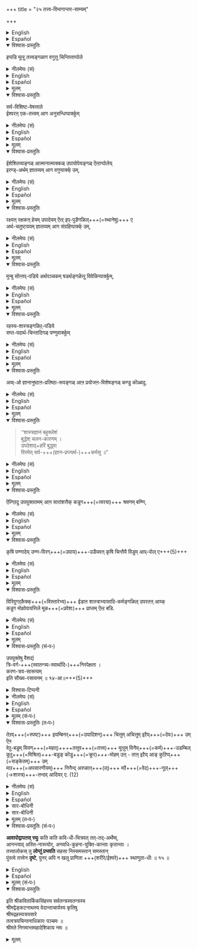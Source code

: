 +++
title = "२५ तत्त्व-विभागान्तर-साम्यम्"

+++
<details><summary>English</summary>

OTHER CLASSIFICATIONS OF THE TATVAS OR ‘REALS':
</details>

<details><summary>Español</summary>

OTHER CLASSIFICATIONS OF THE TATVAS OR ‘REALS':
</details>

<details open><summary>विश्वास-प्रस्तुतिः</summary>

इप्पडि मूऩ्ऱु तत्त्वङ्गळाग वगुत्तु चिन्तित्ताप्पोले  
</details>

<details><summary>नीलमेघः (सं)</summary>

इत्थं त्रीणि तत्त्वानीति विभज्य चिन्तयताम् इव
</details>

<details><summary>English</summary>

Here we have classified the Tattvas into three.  
</details>

<details><summary>Español</summary>

Here we have classified the Tattvas into three.  
</details>

<details><summary>मूलम्</summary>

इप्पडि मूऩ्ऱु तत्त्वङ्गळाग वगुत्तु चिन्तित्ताप्पोले  
</details>

<details open><summary>विश्वास-प्रस्तुतिः</summary>

सर्व-विशिष्ट-वेषत्ताले  
ईश्वरऩ् एक-तत्त्वम् आग अनुसन्धिप्पार्क्कुम्  
</details>

<details><summary>नीलमेघः (सं)</summary>

सर्व-विशिष्ट-वेषेणेश्वर एकं तत्त्वम् इत्य् अनुसंदधताम्, 
</details>

<details><summary>English</summary>

So also some consider Iśvara 48 the only real or Tattva,  
because all other reals are His attributes.  
</details>

<details><summary>Español</summary>

So also some consider Iśvara 48 the only real or Tattva,  
because all other reals are His attributes.  
</details>

<details><summary>मूलम्</summary>

सर्वविशिष्टवेषत्ताले ईश्वरऩ् एकतत्त्वमाग अनुसन्धिप्पार्क्कुम्  
</details>

<details open><summary>विश्वास-प्रस्तुतिः</summary>

ईशेशितव्यङ्गळ् आत्मानात्माक्कळ् उपायोपेयङ्गळ् ऎऩ्ऱाप्पोलेय्  
इरण्ड्-अर्थम् ज्ञातव्यम् आग वगुप्पार्क्क् उम्,  
</details>

<details><summary>नीलमेघः (सं)</summary>

ईशेशितव्ये, आत्मानात्मानौ, उपायोपेयौ  
इत्य्-एवं-रीत्या ऽर्थ-द्वयं ज्ञातव्यतया विभजमानानाम्  

</details>

<details><summary>English</summary>

Some have classified the tattvas into two as follows:  
The ruler and the ruled;  
the self and the non-self;  
the means and the end (upāya and upeya ).
</details>

<details><summary>Español</summary>

Some have classified the tattvas into two as follows:  
The ruler and the ruled;  
the self and the non-self;  
the means and the end (upāya and upeya ).
</details>

<details><summary>मूलम्</summary>

ईशेशितव्यङ्गळ् आत्मानात्माक्कळ् उपायोपेयङ्गळॆऩ्ऱाप्पोलेय् इरण्डर्थम् ज्ञातव्यमाग वगुप्पार्क्कुम्,  
</details>

<details open><summary>विश्वास-प्रस्तुतिः</summary>

रक्ष्यऩ् रक्षकऩ् हेयम् उपादेयम् ऎऩ्ऱ् इप्-पुडैगळिल्+++(=स्थानेषु)+++ ए  
अर्थ-चतुष्टययम् ज्ञातव्यम् आग संग्रहिप्पार्क्क् उम्,  
</details>

<details><summary>नीलमेघः (सं)</summary>

रक्ष्यो रक्षको, हेयम् उपादेयं चेत्य् एवं-प्रकारैर् अर्थ-चतुष्टयं ज्ञातव्यत्वेन संगृह्णानानाम्,
</details>

<details><summary>English</summary>

Some classify what should be known into four :  
the Saviour and that which is to be saved;  
that which should be rejected and that which should be accepted. 
</details>

<details><summary>Español</summary>

Some classify what should be known into four :  
the Saviour and that which is to be saved;  
that which should be rejected and that which should be accepted. 
</details>

<details><summary>मूलम्</summary>

रक्ष्यऩ् रक्षकऩ् हेयमुपादेय मॆऩ्ऱिप्पुडैगळिले अर्थचतुष्टययम् ज्ञातव्यमाग संग्रहिप्पार्क्कुम्,  
</details>

<details open><summary>विश्वास-प्रस्तुतिः</summary>

मुन्बु सॊऩ्ऩप्-पडिये अर्थपञ्चकम् षडर्थङ्गळॆऩ्ऱु विवेकिप्पार्क्कुम्,  
</details>

<details><summary>नीलमेघः (सं)</summary>

पूर्वोक्तरीत्याऽर्थ-पञ्चकम् इति अर्थषट्कम् इति विवेचयताम्, 
</details>

<details><summary>English</summary>

Others classify what should be known under five heads  
as pointed out before  
and others into six. 
</details>

<details><summary>Español</summary>

Others classify what should be known under five heads  
as pointed out before  
and others into six. 
</details>

<details><summary>मूलम्</summary>

मुन्बु सॊऩ्ऩप्पडिये अर्थपञ्चकम् षडर्थङ्गळॆऩ्ऱु विवेकिप्पार्क्कुम्,  
</details>

<details open><summary>विश्वास-प्रस्तुतिः</summary>

रहस्य-शास्त्रङ्गळिऱ्-‌पडिये  
सप्त-पदार्थ-चिन्तादिगळ् पण्णुवार्क्कुम्  
</details>

<details><summary>नीलमेघः (सं)</summary>

रहस्य-शास्त्रोक्त-रीत्या सप्त-पदार्थी-चिन्तादिकं कुर्वाणानां च  
</details>

<details><summary>English</summary>

In the Rahasyaśāstras, what should be known is stated to be seven. 
</details>

<details><summary>Español</summary>

In the Rahasyaśāstras, what should be known is stated to be seven. 
</details>

<details><summary>मूलम्</summary>

रहस्यशास्त्रङ्गळिऱ्‌पडिये सप्तपदार्थचिन्तादिगळ् पण्णुवार्क्कुम्  
</details>

<details open><summary>विश्वास-प्रस्तुतिः</summary>

अव्व्-ओ ज्ञानानुष्ठाऩ-प्रतिष्ठा-रूपङ्गळ् आऩ प्रयोजऩ-विशेषङ्गळ् कण्डु कॊळ्वदु.  
</details>

<details><summary>नीलमेघः (सं)</summary>

तत्-तज्-ज्ञानानुष्ठान-प्रतिष्ठा-रूपाः प्रयोजन-विशेषा द्रष्टव्याः । 
</details>

<details><summary>English</summary>

To all those who think in those varied ways,  
there are respective advantages  
accruing to the strengthening of their knowledge and their daily observances.
</details>

<details><summary>Español</summary>

To all those who think in those varied ways,  
there are respective advantages  
accruing to the strengthening of their knowledge and their daily observances.
</details>

<details><summary>मूलम्</summary>

अव्वो ज्ञानानुष्ठानप्रतिष्ठारूपङ्गळाऩ प्रयोजनविशेषङ्गळ् कण्डु कॊळ्वदु.  
</details>

<details open><summary>विश्वास-प्रस्तुतिः</summary>

> ‘‘शास्त्रज्ञानं बहुक्लेशं  
बुद्धेश् चलन-कारणम् ।  
उपदेशाद्+हरिं बुद्ध्वा  
विरमेत् सर्व-+++(ज्ञान-प्रप्त्यर्थ-)+++कर्मसु ॥” 
</details>

<details><summary>नीलमेघः (सं)</summary>

> ‘‘शास्त्रज्ञानं बहुक्लेशं  
बुद्धेश् चलन-कारणम् ।  
उपदेशाद्+हरिं बुद्ध्वा  
विरमेत् सर्व-कर्मसु ॥” 

</details>

<details><summary>English</summary>

What is said in the following śloka , is of course true:

"A knowledge of the śāstras  
can be obtained only with the greatest difficulty.  
Further it may unsettle the mind.  
Therefore having obtained a knowledge of Hari  
from the teaching of the guru,  
a man should cease from all such activities." 

This does not mean that one should make no attempt to learn the śāstras. 
</details>

<details><summary>Español</summary>

What is said in the following śloka , is of course true:

"A knowledge of the śāstras  
can be obtained only with the greatest difficulty.  
Further it may unsettle the mind.  
Therefore having obtained a knowledge of Hari  
from the teaching of the guru,  
a man should cease from all such activities." 

This does not mean that one should make no attempt to learn the śāstras. 
</details>

<details><summary>मूलम्</summary>

‘‘शास्त्रज्ञानं बहुक्लेशं बुद्धेश्चलनकारणम् । उपदेशाद्धरिं बुद्ध्वा विरमेत्सर्वकर्मसु ॥” 
</details>

<details open><summary>विश्वास-प्रस्तुतिः</summary>

ऎऩ्गिऱदु उपयुक्ततमम् आऩ सारांशत्तैक् कडुग+++(=त्वरया)+++ श्रवणम् बण्णि, 
</details>

<details><summary>नीलमेघः (सं)</summary>

इत्य् उक्तिः,  
उपयुक्ततमं सारांशं तूर्णं श्रुत्वा  
</details>

<details><summary>English</summary>

It only means that one should learn what is most important as quickly as possible 
</details>

<details><summary>Español</summary>

It only means that one should learn what is most important as quickly as possible 
</details>

<details><summary>मूलम्</summary>

ऎऩ्गिऱदु उपयुक्ततममाऩ सारांशत्तैक् कडुग श्रवणम्बण्णि, 
</details>

<details open><summary>विश्वास-प्रस्तुतिः</summary>

कृषि पण्णादेय् उण्ण-विरग्+++(=उपाय)+++-उडैयवऩ् कृषि चिन्तैयै विडुम् आप्-पोल् ए+++(5)+++
</details>

<details><summary>नीलमेघः (सं)</summary>

कृषिम् अन्तरैव भोक्तुम् उपायम् उपेयिवान्  
कृषिचिन्तां यथा त्यजति 
</details>

<details><summary>English</summary>

The man who has enough to eat without tilling the soil  
would never think of tilling it. 

(So also without wasting time over what is unimportant,  
we should, as soon as possible, adopt the means prescribed for mokṣa,)
</details>

<details><summary>Español</summary>

The man who has enough to eat without tilling the soil  
would never think of tilling it. 

(So also without wasting time over what is unimportant,  
we should, as soon as possible, adopt the means prescribed for mokṣa,)
</details>

<details><summary>मूलम्</summary>

कृषि पण्णादेयुण्णविरगुडैयवऩ् कृषि चिन्तैयै विडुमाप्पोले
</details>

<details open><summary>विश्वास-प्रस्तुतिः</summary>

विरिवुगऱ्‌कैक्क्+++(=विस्तारेभ्य)+++ ईडाऩ शास्त्राभ्यासादि-कर्मङ्गळिल् उपरतऩ् आय्क्  
कडुग मोक्षोपायत्तिले मूळ+++(=प्रवेशः)+++ प्राप्तम् ऎऩ्ऱ बडि.  
</details>

<details><summary>नीलमेघः (सं)</summary>

तथा विस्तरेणाभ्यसनार्ह-शास्त्राभ्यासादि-कर्मभ्य 
उपरतेन  
झट् इति मोक्षोपाये प्रवर्तितव्यम् इत्येतत्-परा । 
</details>

<details><summary>English</summary>

and proceed at once to adopt the means learnt therefrom for attaining mokṣa ,  
without spending too much time over elaborate treatises,  
which might cause delay in the adoption of the means. 
</details>

<details><summary>Español</summary>

and proceed at once to adopt the means learnt therefrom for attaining mokṣa ,  
without spending too much time over elaborate treatises,  
which might cause delay in the adoption of the means. 
</details>

<details><summary>मूलम्</summary>

विरिवुगऱ्‌कैक्कीडाऩ शास्त्राभ्यासादिकर्मङ्गळिल् उपरतनाय्क् कडुग मोक्षोपायत्तिले मूळ प्राप्तमॆऩ्ऱबडि.  
</details>

<details open><summary>विश्वास-प्रस्तुतिः (सं॰प॰)</summary>

उपयुक्तेषु वैशद्यं  
त्रि-वर्ग-+++(स्वातन्त्र्य-स्वार्थादि-)+++निरपेक्षता ।  
करण-त्रय-सारूप्यम्  
इति सौख्य-रसायनम् ॥  १४-आ॥+++(5)+++
</details>

<details><summary>विश्वास-टिप्पनी</summary>

राजगोपालार्य इमं श्लोकं वेङ्कट-नाथार्य-रचनासु मुख्यम् अमन्यत। 
</details>


<details><summary>नीलमेघः (सं)</summary>

उपयुक्तेषु वैशद्यं  
त्रि-वर्ग-+++(स्वातन्त्र्य-स्वार्थादि-)+++निरपेक्षता ।  
करण-त्रय-सारूप्यम्  
इति सौख्य-रसायनम् ॥  १४-आ॥+++(5)+++
</details>

<details><summary>English</summary>

A clear knowledge of what is useful,  
indifference to the three ends (dharma, artha, and kama)  
and being one in thought, word and deed -  
these constitute the elixir of happiness.
</details>

<details><summary>Español</summary>

A clear knowledge of what is useful,  
indifference to the three ends (dharma, artha, and kama)  
and being one in thought, word and deed -  
these constitute the elixir of happiness.
</details>

<details><summary>मूलम् (सं॰प॰)</summary>

उपयुक्तेषु वैशद्यं त्रिवर्गनिरपेक्षता ।  
करणत्रयसारूप्यमिति सौख्यरसायनम् ॥  १४-आ॥
</details>

<details open><summary>विश्वास-प्रस्तुतिः (त॰प॰)</summary>

तेऱव्+++(=स्पष्ट)+++ इयम्बिनर्+++(=उपादिशन्)+++ चित्तुम् अचित्तुम् इऱैय्+++(=देवः)+++ उम् ऎऩ  
वेऱु-बडुम् वियण्+++(=महत्)++++तत्तुव+++(=तत्त्व)+++ मूऩ्ऱुम् विनैय्+++(=कर्म)+++-उडम्बिल्  
कूऱु+++(=मिश्रित)+++-बडुङ् कॊडु+++(=क्रूर)+++-मोहम् उऩ् - ताऩ् इऱैय् आङ् कुऱिप्प्+++(=सङ्केतम्)+++ उम्  
माऱ+++(=अपसारणीयम्)+++ निनैन्द् अरुळाऩ्+++(ल्)+++ मऱै+++(=वेद)+++-नूल्+++(→शास्त्र)+++-तन्दव् आदियर् ए. (12)
</details>

<details><summary>नीलमेघः (सं)</summary>

(अधिकारार्थसंग्राहकगाथा)  
( गाथा )  
दृढ-प्रतिष्ठितं यथा स्यात् तथोपदिदिशुः  
चिच् चाचिच्च स्वामी चेति  
विभिन्नानि विस्मयनीयानि तत्त्वानि त्रीणि,  
कर्ममय-देहे भवन् क्रूर-मोहः,  

> "अहं स्वामी"ति बुद्धिश् च निवर्तेताम्  

इति विचिन्त्य  
कृपया वेद-शास्त्र-प्रदा आद्याः ॥

[[५१]]
</details>

<details><summary>English</summary>

Our ancient ācāryas  
who gave as the essence of the Veda have,  
out of compassion (for us),  
taught us clearly all about the three wonderful and varied tattvas,  
cit, acit and Iśvara  
in order to remove, from our minds,  
the cruel delusion in regard to the body  
arising from karma and  
the notion that we are independent (of the Lord).
</details>

<details><summary>Español</summary>

Our ancient ācāryas  
who gave as the essence of the Veda have,  
out of compassion (for us),  
taught us clearly all about the three wonderful and varied tattvas,  
cit, acit and Iśvara  
in order to remove, from our minds,  
the cruel delusion in regard to the body  
arising from karma and  
the notion that we are independent (of the Lord).
</details>

<details><summary>सार-बोधिनी</summary>

शिष्यबुद्धिसौकर्यार्थम् कीऴ्च् चॊऩ्ऩ अधिकारार्थत्तैप्  
पाट्टाले संग्रहिक्किऱार्  
"तेऱ वियम्बिनर्" इत्यादिना ।  
मऱैनूल्दन्दवादियरे.  
मऱै वेदमागिऱ, नूल् - शास्त्रत्तै, तन्द - उपदेशित्तवर्गळाऩ, आदियर् - पूर्वर्, पूर्वाचार्यर्गळॆऩ्ऱबडि.  
अरुळाल् - कृपैयाल्, ख्यातिलाभपूजापेक्षैयऩ्ऱिक्के केवलकृपैयाले ऎऩ्ऱबडि.  

इदऱ्‌कु "तेऱवियम्बिनर्" ऎन्बद् ओड् अन्वयम्.  
"ऎदऱ्‌कागव्" ऎऩ्ऩिल्?  
**विनैय्-उडम्बिल्** - कर्मत्ताले वन्द देहत्तिल्,  
**कूऱुबडुम्** - सेर्न्दुवरुम्,  
कॊडु मोहमुम् - नरकावहमाऩ आत्मभ्रममुम्,  
**तानिऱैयाङ्गुऱिप्पुम्** - ताने स्वतन्त्रनागलामॆऩ्ऱ ऎण्णमुम्,  
इङ्गु अनीश्वरवादरुचियुम् विवक्षितम्.  
**माऱ निनैन्दु** - नमक्कुत् तीरवेण्डुमॆऩ्ऱु निनैत्तु,  
सित्तुमसित्तुमिऱैयुमॆऩ वेऱुबडुम् - चेतनतत्त्वम्, अचेतनतत्त्वम्,  
शेषियाऩ ईश्वरतत्त्वमॆऩ्ऱु भिन्नभिन्नमाऩ,  
वियऩ्ऱत्तुवमूऩ्ऱुम् - विस्मयनीयमाऩ तत्त्वत्रयत्तैयुम्,  
तेऱ – अतिमन्दबुद्धिकळाऩ नामुम् संशयविपर्ययमऱ तॆळियुम्बडि,  
इयम्बिनर् - उपदेशित्तार्गळॆऩ्ऱ पडि.  

इदनाल् विशदमाऩ तम्मुडैय तत्त्वत्रयज्ञानम्  
‘‘उपदेशाद्धरिं बुध्वा’’ ऎऩ्गिऱबडि  
शास्त्राभ्यासप्रयासमऩ्ऱिक्के  
केवलाचार्योपदेशत्तालेये वन्दद्  
ऎऩ्ऱु सूचितम्.  
</details>

<details><summary>सार-बोधिनी</summary>

इप्पडि तत्त्वत्रयत्तैयुम् तेऱवियम्बिनर् -  
संशयविपर्ययमऱत् तॆळियुम्बडिय् उपदेशित्तार्गळ् ऎऩ्ऩप्पोम् ओ?  
इत्तत्त्वत्रयनिश्चयत्तालिप्पोदुळ्ळ मतान्तरङ्गळा लुण्डाऩ संशयादिगळ् पोनालुम् भाविकळाऩ विचित्रङ्गळाऩ सिद्धान्ताभासङ्गळाल् पुनरपि संशयादिगळुण्डागक्कूडुमागैयालिन्द तत्त्वनिरूपणम् निरर्थकमागादो वॆऩ्गिऱ शंकैयै हृदि निधाय इन्द तत्त्वत्रयचिन्तनमे उत्तरकालभाविसंशयादिगळुक्कुम् निवर्तकमॆऩ्ऱु समाधानमरुळिच्चॆय्गिऱार् आवापोद्वापतस्स्युरिति । तत्तदर्थेषु – अव्वो पदार्थ विषयत्तिल्, अस्तिनास्त्योः – अस्ति ऎऩ्गिऱ व्यवहारत्तुक्कुम् नास्ति ऎऩ्गिऱ व्यवहारत्तुक्कुम्. आनन्त्यात् – अनन्तत्वमुण्डागैयाल्. आवापोद्वापतः – आवापो नाम स्वीकारः । उद्वापः – त्यागः, तस्मात् । अदावदु नैयायिकऩ् समवायमुण्डॆऩ्ऱु व्यवहरिप्पदाल् अवनालदु स्वीकरिक्कप्पडुगिऱदु. इल्लैयॆऩ्ऱु व्यवहरिप्पदाल् वेदान्तिकळालदु त्यजिक्कप्पडुगिऱदु. वेदान्तिकळाल् सत्वरजस्तमस्सुक्कळिल् शास्त्रत्तिल् अस्ति ऎऩ्गिऱ व्यवहारमिरुप्पदालवैगळ् स्वीकरिक्कप्पडुगिऱदुगळ्. नैयायिकर्गळालदु त्यजिक्कप्पडुगिऱदु. इप्पडिये इतरपदार्थङ्गळिलुङ् गण्डुगॊळ्वदु. इप्पडियॊरुवनङ्गीकरित्त समवायत्तैयुम् मऱ्ऱॊरु वनङ्गीकरित्त सत्वादिगळैयुम् इऩ्ऩुम् सिलवऱ्ऱैयुङ् गूट्टिनाल् भिन्नभिन्नसिद्धान्तङ्गळाग मुडियुमॆऩ्ऱबडि. अदिल् दृष्टान्तमरुळिच्चॆय्गिऱार् कविधीचित्रवत् इति । कविगळुडैय बुद्धिचातुर्यत्ताले सॆय्यप्पट्ट चित्रकाव्यम् पोले, अदावदु भारतत्तिल् सॊल्लप्पट्ट शकुन्तलोपाख्यानत्तै मात्तिरम् स्वीकरित्तु अदिलिल्लाद अभिज्ञानदानदुर्वासऋष्यागमनशापप्रदानादिगळाऩ सिल अपूर्वार्थङ्गळैयुम् कूट्टि सॆय्यप्पट्ट शाकुन्तलादिविचित्रकाव्यम् पोले ऎऩ्ऱबडि. कतिकति कृतान्ताः – अनेकसिद्धान्ताः, स्युः – उण्डागक्कूडुम्. संभावनायां लिङ् । आनालन्द सिद्धान्तङ्गळ् आवापोद्वापङ्गळाले कल्पितङ्गळागैयाल् बुद्धिमान्गळुक्कु अदिलादरमुण्डागादेयॆऩ्ऩ अवैगळै विशेषिप्पिक्किऱार् अनवधिकुहनायुक्तिकान्ता इति । अनवधि – ऎल्लैयिल्लाद, कुहना – वञ्चनै, तत्संबन्धिकळाऩ युक्तिकळाले, कान्ताः – समीचीनयुक्तियुक्तङ्गळ्बोल् भासिक्किऱ ऎऩ्ऱबडि. इदनालन्द सिद्धान्तङ्गळ् आवापोद्वापकल्पितङ्गळानबोदिलुम् विचित्रयुक्तियुक्तङ्गळागैयाल् बुद्धिमान्गळुक्कुमवैगळ् कदाचिदादरणीयङ्गळागलामॆऩ्ऱदायिऱ्ऱु. इप्पडि आवापोद्वापत्तालनेकसिद्धान्तङ्गळ् संभावितमानालदनालिप्पॊऴुदु पण्णिऩ तत्त्वनिश्चयत्तुक्कु बाधकम् वारादोवॆऩ्ऩ, इन्द तत्त्वनिश्चयमे भाविसिद्धान्तङ्गळुक्कॆल्लाम् निवर्तकमामॆऩ्गिऱार् तत्त्वालोकस्त्वित्यादिना । निस्समः – समशब्द मधिकत्तुक्कुमुपलक्षणम्. समाभ्यधिकरहितमाऩ वॆऩ्ऱबडि. तत्त्वालोकः – ‘‘भोक्ता भोग्यं प्रेरितारञ्च मत्वा’’ ऎऩ्गिऱ श्रुतिसिद्धमाऩ तत्त्वविषयकमाऩ तत्त्वालोकम् यथार्थज्ञानम्. तु ऎन्बदाल् श्रुतिजन्यमाऩ इन्द तत्त्वज्ञानत्तिनुडैय भाविसर्वविरोधिनिवर्तकत्वरूपवैलक्षण्यम् सॊल्लप्पडुगिऱदु. ताऩ् समस्ताऩ् – आपाततो रम्यङ्गळाऩ अन्द सर्वसिद्धान्तङ्गळैयुम्, सहसा लोप्तुं – ज्ञानान्तरव्यवधानमऩ्ऱिक्के निवर्तिप्पिक्क, प्रभवति – समर्थमागिऱदु. ऒरुवनुक्कु शास्त्रपरामर्शत्ताले प्रमात्मकमाऩ तत्त्वनिश्चयम् पिऱन्दाल् अवनुक्कु पिन्बुण्डागुम् मतान्तरङ्गळाले कलक्कमे उण्डागादॆऩ्ऱु करुत्तु. उक्तार्थत्तै अर्थान्तरन्यासत्ताले दृढीकरिक्किऱार् पुंस्त्वेत्यादिना । ऒरुवनाले ‘‘स्थाणुर्वा पुरुषो वा" ऎऩ्गिऱ संशयोत्तरं ‘‘पुरुषत्वव्याप्यकरादिमाऩ्’’ ऎऩ्गिऱ विशेषदर्शनत्ताले पुंस्त्वमानदु साक्षात्करिक्कप्पट्टालवनुक्कु विशेषादर्शनरूप अदावदु सामान्यदर्शनरूपसंशयविपर्ययसामग्रीनाशात् स्थाणुतादिः – स्थाणुत्वरूपकोट्यन्तरम्. पुनरपि न प्राणिता खलु – भासिक्कादऩ्ऱो? इङ्गु स्थाणुतैक्कुप् प्राणनम् संशयविपर्ययादिगळिल् भानम्. आदिपदत्ताल् शिलास्तंभत्वादिगळ् विवक्षितङ्गळ्. ‘‘स्थाणुताधीः’’ ऎऩ्गिऱ पाठत्तिल् पुंस्त्वदर्शनम् वन्दाल् स्थाणुत्वविषयबुद्धियुण्डागादॆऩ्ऱु सरसमाग अर्थसिद्धियुमुण्डु. इप्पडि लोकसिद्धार्थान्तरन्यासम्बोल् शास्त्रसिद्धार्थान्तरन्यासमुमिङ्गु द्योतितमागिऱदु. अदावदु जगत्कारणमाऩ ब्रह्म पुरुषसूक्तादिप्रसिद्धपरमपुरुषना? स्थाणुर्वा? अदावदु रुद्रना? ऎऩ्गिऱ संशयानन्तरं ऒरुवनुक्कु अबाधितप्रमाणङ्गळैक्कॊण्डु जगत्कारणत्तुक्कु पुंस्त्वमानदु अदावदु परमपुरुषत्वमानदु साक्षात्कारतुल्यमाऩ निश्चयत्ताले विषयीकृतमानालवनुक्कु जगत्कारणत्तिल् (स्थाणुतादिः) रुद्रत्व चतुर्मुखत्वादिगळ् भासिक्कादऩ्ऱोवॆऩ्ऱु. इङ्गु इन्द अर्थान्तरन्यासम् नाटकङ्गळिल् उत्तराङ्कार्थसूचकमाऩ ‘‘अङ्कान्तपात्रैरङ्कास्यमुत्तराङ्कार्थसूचनं’’ ऎऩ्ऱु सॊल्लप्पट्ट अङ्कास्यम्बोल् उत्तराधिकारार्थनिर्णयत्तिऱ्‌कु सूचकमायुमागिऱदु.   
</details>

<details><summary>मूलम् (त॰प॰)</summary>

तेऱवियम्बिनर् सित्तुमसित्तुमिऱैयुमॆऩ  
वेऱुबडुम् वियऩ्ऱत्तुवमूऩ्ऱुम् विनैयुडम्बिल्  
कूऱुबडुङ् गॊडुमोगमुऩ् दानिऱैयाङ्गुऱिप्पुम्  
माऱ निनैन्दरुळाऩ् मऱैनूल्दन्द वादियरे. (12)
</details>

<details open><summary>विश्वास-प्रस्तुतिः (सं॰प॰)</summary>

**आवापोद्वापतस् स्युः** कति कति कवि-धी-चित्रवत् तत्-तद्-अर्थेष्व्,  
आनन्त्याद् अस्ति-नास्त्योर्, अनवधि-कुहना-युक्ति-कान्ताः कृतान्ताः ।  
तत्त्वालोकस् तु **लोप्तुं प्रभवति** सहसा निस्समस्तान् समस्तान्  
पुंस्त्वे तत्त्वेन **दृष्टे**, पुनर् अपि न खलु प्राणिता +++(शरीरे/ईश्वरे)+++ स्थाणुता-धीः ॥ १५ ॥
</details>

<details><summary>English</summary>

By the addition of a point here  
and the omission of a point there,  
there are countless systems of thought,  
each appearing beautiful with fallacious arguments  
owing to the endless differences due to 'is' and 'is not'.  
These are indeed as numerous as the poems  
composed by the imagination of poets  
(some omitting an incident  
and others inventing an incident and so forth).  
Notwithstanding this,  
the unparalleled vision of the truth (about the tattvas) will make them all vanish at once into thin air.  
When the man is seen in reality,  
the delusion that ~~he is an animal or~~ a log of wood, sthāṇu vanishes at once.  

So also when, with the help of the pramāṇas, Puruṣottama is ascertained as the Supreme Deity,  
the delusion that Rudra (Sthāṇu) or any other is the Supreme Deity is at once dispelled.
</details>

<details><summary>Español</summary>

By the addition of a point here  
and the omission of a point there,  
there are countless systems of thought,  
each appearing beautiful with fallacious arguments  
owing to the endless differences due to 'is' and 'is not'.  
These are indeed as numerous as the poems  
composed by the imagination of poets  
(some omitting an incident  
and others inventing an incident and so forth).  
Notwithstanding this,  
the unparalleled vision of the truth (about the tattvas) will make them all vanish at once into thin air.  
When the man is seen in reality,  
the delusion that ~~he is an animal or~~ a log of wood, sthāṇu vanishes at once.  

So also when, with the help of the pramāṇas, Puruṣottama is ascertained as the Supreme Deity,  
the delusion that Rudra (Sthāṇu) or any other is the Supreme Deity is at once dispelled.
</details>

<details><summary>मूलम् (सं॰प॰)</summary>

आवापोद्वापतस्स्युः कतिकति कविधीचित्रवत्ततदर्थेष्व्  
आनन्त्यादस्तिनास्त्योरनवधिकुहनायुक्तिकान्ताः कृतान्ताः ।  
तत्त्वालोकस्तु लोप्तुं प्रभवति सहसा निस्समस्तान् समस्तान्  
पुंस्त्वे तत्त्वेन दृष्टे पुनरपि न खलु प्राणिता (स्थाणुतादिः) स्थाणुताधीः ॥ १५ ॥
</details>

<details open><summary>विश्वास-प्रस्तुतिः</summary>

इति श्रीकवितार्किकसिंहस्य सर्वतन्त्रस्वतन्त्रस्य  
श्रीमद्वेङ्कटनाथस्य वेदान्ताचार्यस्य कृतिषु  
श्रीमद्रहस्यत्रयसारे  
तत्वत्रयचिन्तनाधिकारः पञ्चमः ॥  
श्रीमते निगमान्तमहादेशिकाय नमः ॥
</details>

<details><summary>मूलम्</summary>

इति श्रीकवितार्किकसिंहस्य सर्वतन्त्रस्वतन्त्रस्य  
श्रीमद्वेङ्कटनाथस्य वेदान्ताचार्यस्य कृतिषु  
श्रीमद्रहस्यत्रयसारे  
तत्वत्रयचिन्तनाधिकारः पञ्चमः ॥  
श्रीमते निगमान्तमहादेशिकाय नमः ॥
</details>

